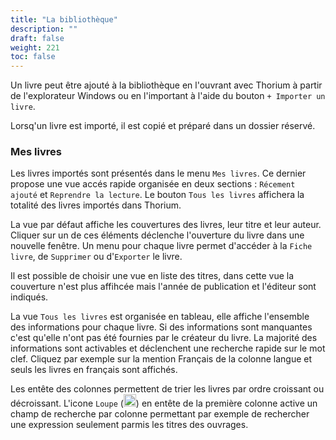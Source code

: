 ```yaml
---
title: "La bibliothèque"
description: ""
draft: false
weight: 221
toc: false
---
```


Un livre peut être ajouté à la bibliothèque en l'ouvrant avec Thorium 
à partir de l'explorateur Windows ou en l'important à l'aide du bouton 
`+ Importer un livre`. 

Lorsq'un livre est importé, il est copié et préparé dans un dossier réservé. 

### Mes livres
Les livres importés sont présentés dans le menu `Mes livres`. 
Ce dernier propose une vue accés rapide organisée en deux sections : 
`Récement ajouté` et `Reprendre la lecture`. Le bouton `Tous les livres` 
affichera la totalité des livres importés dans Thorium.

La vue par défaut affiche les couvertures des livres, leur titre et leur auteur. 
Cliquer sur un de ces éléments déclenche l'ouverture du livre dans une nouvelle 
fenêtre. Un menu pour chaque livre permet d'accéder à la `Fiche livre`, de 
`Supprimer` ou d'`Exporter` le livre.

Il est possible de choisir une vue en liste des titres, dans cette vue la 
couverture n'est plus affihcée mais l'année de publication et l'éditeur sont indiqués.

La vue ``Tous les livres`` est organisée en tableau, elle affiche l'ensemble des 
informations pour chaque livre. Si des informations sont manquantes c'est 
qu'elle n'ont pas été fournies par le créateur du livre. La majorité des 
informations sont activables et déclenchent une recherche rapide sur le mot clef. 
Cliquez par exemple sur la mention Français de la colonne langue et seuls les 
livres en français sont affichés.

Les entête des colonnes permettent de trier les livres par ordre croissant ou 
décroissant. L'icone `Loupe` 
(<img class="icons" src="/thorium-reader-doc/images/icons/magnifying_glass.svg" alt="" width="20px">) 
en entête de la première colonne active un champ de recherche par colonne 
permettant par exemple de rechercher une expression seulement parmis les titres 
des ouvrages. 
